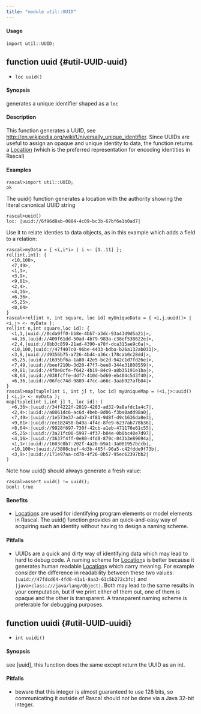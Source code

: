 ```yaml
---
title: "module util::UUID"
---
```


#### Usage

`import util::UUID;`


## function uuid {#util-UUID-uuid}

* ``loc uuid()``


#### Synopsis

generates a unique identifier shaped as a `loc`

#### Description

This function generates a UUID, see <http://en.wikipedia.org/wiki/Universally_unique_identifier>.
Since UUIDs are useful to assign an opaque and unique identity to data, the function returns
a [Location](../../Rascal/Expressions/Values/Location/index.md) (which is the preferred representation for encoding identities in Rascal)

#### Examples


```rascal-shell 
rascal>import util::UUID;
ok
```

The uuid() function generates a location with the authority showing the literal canonical UUID string

```rascal-shell ,continue
rascal>uuid()
loc: |uuid://6f96d8ab-0884-4c09-bc3b-67bf6e1b0ad7|
```

Use it to relate identies to data objects, as in this example which adds a field to a relation:


```rascal-shell ,continue
rascal>myData = { <i,i*i> | i <- [1..11] }; 
rel[int,int]: {
  <10,100>,
  <7,49>,
  <1,1>,
  <3,9>,
  <9,81>,
  <2,4>,
  <4,16>,
  <6,36>,
  <5,25>,
  <8,64>
}
rascal>rel[int n, int square, loc id] myUniqueData = { <i,j,uuid()> | <i,j> <- myData };
rel[int n,int square,loc id]: {
  <1,1,|uuid://8cda9ff0-bb8e-4bb7-a3dc-93a43d9d5a21|>,
  <4,16,|uuid://409f61dd-50ad-4b79-983a-c38ef538622e|>,
  <2,4,|uuid://8bb3c859-21ad-4390-a78f-dca315ae9c6a|>,
  <10,100,|uuid://47f407c0-96be-4433-bdba-b26a132ab031|>,
  <3,9,|uuid://d9356b75-a726-4bd4-a36c-178cab0c28dd|>,
  <5,25,|uuid://1635bf6a-1a80-42e5-bc2d-942c1d7fd26e|>,
  <7,49,|uuid://beef210b-3d20-47f7-bee8-344e31808559|>,
  <9,81,|uuid://4f0e0cfe-f642-4b19-84c9-a8b35191e1ba|>,
  <8,64,|uuid://038fcffe-ddf7-410d-bd69-eb404c5d3f40|>,
  <6,36,|uuid://06fec74d-9889-47cc-a66c-3aab927afb84|>
}
rascal>map[tuple[int i, int j] t, loc id] myUniqueMap = (<i,j>:uuid() | <i,j> <- myData );
map[tuple[int i,int j] t, loc id]: (
  <6,36>:|uuid://34f4222f-2819-4283-ad32-9a8afdc1a4c7|,
  <2,4>:|uuid://a8861dc6-ac6d-4beb-8d06-f3ba0add98a0|,
  <7,49>:|uuid://1e573e37-ada7-4f81-9d8f-d9c1636da8e3|,
  <9,81>:|uuid://ee182450-b49a-4f4e-8fe9-6237ab778b36|,
  <8,64>:|uuid://9928f697-730f-42cb-a1eb-471178e61c55|,
  <5,25>:|uuid://3a21fc00-5997-4f37-b04e-0b0bc40e7d97|,
  <4,16>:|uuid://3637f4ff-0e80-4fd0-879c-043b3e89694a|,
  <1,1>:|uuid://1603c0b7-202f-4a2b-b9a1-3a081957bccb|,
  <10,100>:|uuid://3808cbef-4d3b-465f-96a5-c42fdde9f73b|,
  <3,9>:|uuid://171e97aa-cd7b-4f26-8b57-95ec62397bb2|
)
```
Note how uuid() should always generate a fresh value:

```rascal-shell ,continue
rascal>assert uuid() != uuid(); 
bool: true
```

#### Benefits

*  [Location](../../Rascal/Expressions/Values/Location/index.md)s are used for identifying program elements or model elements in Rascal. The uuid() function provides
an quick-and-easy way of acquiring such an identity without having to design a naming scheme.

#### Pitfalls

*  UUIDs are a quick and dirty way of identifying data which may lead to hard to debug code. A naming scheme for [Location](../../Rascal/Expressions/Values/Location/index.md)s is better because it generates human readable
[Location](../../Rascal/Expressions/Values/Location/index.md)s which carry meaning. For example consider the difference in readability between these two values:
`|uuid://47fdcd64-4fd0-41a1-8aa3-61c5b272c3fc|` and `|java+class:///java/lang/Object|`. Both may lead to the same 
results in your computation, but if we print either of them out, one of them is opaque and the other is transparent. A transparent naming scheme is preferable for
debugging purposes.

## function uuidi {#util-UUID-uuidi}

* ``int uuidi()``


#### Synopsis

see [uuid], this function does the same except return the UUID as an int.

#### Pitfalls

*  beware that this integer is almost guaranteed to use 128 bits, so communicating it outside of
Rascal should not be done via a Java 32-bit integer.


